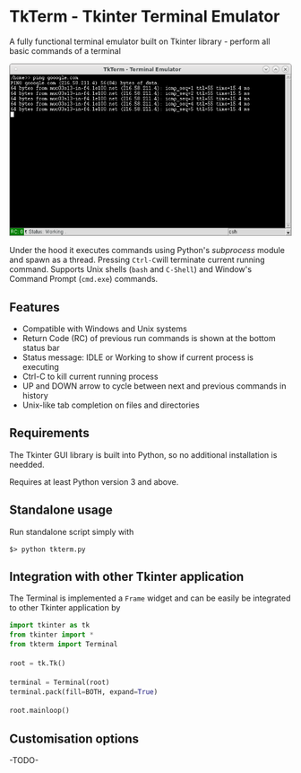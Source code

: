 # TkTerm - Tkinter Terminal Emulator
A fully functional terminal emulator built on Tkinter library - perform all basic commands of a terminal

<p align="center">
<img src="img/snapshot1.png">
</p>

Under the hood it executes commands using Python's *subprocess* module and spawn as a thread. Pressing `Ctrl-C`will terminate current running command. Supports Unix shells (`bash` and `C-Shell`) and Window's Command Prompt (`cmd.exe`) commands. 

## Features
- Compatible with Windows and Unix systems
- Return Code (RC) of previous run commands is shown at the bottom status bar
- Status message: IDLE or Working to show if current process is executing
- Ctrl-C to kill current running process
- UP and DOWN arrow to cycle between next and previous commands in history
- Unix-like tab completion on files and directories

## Requirements
The Tkinter GUI library is built into Python, so no additional installation is needded.

Requires at least Python version 3 and above.

## Standalone usage
Run standalone script simply with
```shell
$> python tkterm.py
```

## Integration with other Tkinter application
The Terminal is implemented a `Frame` widget and can be easily be integrated to other Tkinter application by

```python
import tkinter as tk
from tkinter import *
from tkterm import Terminal

root = tk.Tk()

terminal = Terminal(root)
terminal.pack(fill=BOTH, expand=True)

root.mainloop()
```

## Customisation options
-TODO-

